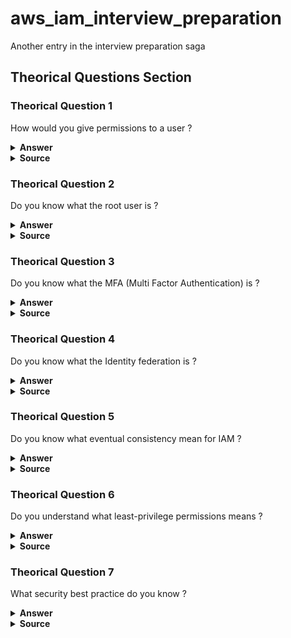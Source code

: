 # aws_iam_interview_preparation
Another entry in the interview preparation saga

## Theorical Questions Section

### Theorical Question 1

How would you give permissions to a user ?

<details><summary><b>Answer</b></summary>

1. Add user to group – Make the user a member of a group. The policies from the group are attached to the user.

2. Copy permissions from existing user – Copy all group memberships, attached managed policies, inline policies, and any existing permissions boundaries from the source user.

3. Attach policies directly to user – Attach a managed policy directly to the user. For easier permissions management, attach your policies to a group and then make users members of the appropriate groups. 

</details>

<details><summary><b>Source</b></summary>

- https://docs.aws.amazon.com/IAM/latest/UserGuide/id_users_change-permissions.html

</details>

### Theorical Question 2

Do you know what the root user is ?

<details><summary><b>Answer</b></summary>

When you create an AWS account, you begin with one sign-in identity that has complete access to all AWS services and resources in the account. This identity is called the AWS account root user and is accessed by signing in with the email address and password that you used to create the account. We strongly recommend that you don't use the root user for your everyday tasks.  

</details>

<details><summary><b>Source</b></summary>

- https://docs.aws.amazon.com/IAM/latest/UserGuide/introduction.html

</details>

### Theorical Question 3

Do you know what the MFA (Multi Factor Authentication) is ?

<details><summary><b>Answer</b></summary>

You can add two-factor authentication to your account and to individual users for extra security. With MFA you or your users must provide not only a password or access key to work with your account, but also a code from a specially configured device. 

</details>

<details><summary><b>Source</b></summary>

- https://docs.aws.amazon.com/IAM/latest/UserGuide/introduction.html

</details>

### Theorical Question 4

Do you know what the Identity federation is ?

<details><summary><b>Answer</b></summary>

You can allow users who already have passwords elsewhere—for example, in your corporate network or with an internet identity provider—to get temporary access to your AWS account.

</details>

<details><summary><b>Source</b></summary>

- https://docs.aws.amazon.com/IAM/latest/UserGuide/introduction.html

</details>

### Theorical Question 5

Do you know what eventual consistency mean for IAM ?

<details><summary><b>Answer</b></summary>

If a request to change some data is successful, the change is committed and safely stored. However, the change must be replicated across IAM, which can take some time. Such changes include creating or updating users, groups, roles, or policies.  Also, be sure to verify that the changes have been propagated before production workflows depend on them.

</details>

<details><summary><b>Source</b></summary>

- https://docs.aws.amazon.com/IAM/latest/UserGuide/introduction.html

</details>

### Theorical Question 6

Do you understand what least-privilege permissions means ?

<details><summary><b>Answer</b></summary>

When you set permissions with IAM policies, grant only the permissions required to perform a task. You do this by defining the actions that can be taken on specific resources under specific conditions, also known as least-privilege permissions. You might start with broad permissions while you explore the permissions that are required for your workload or use case. 

</details>

<details><summary><b>Source</b></summary>

- https://docs.aws.amazon.com/IAM/latest/UserGuide/best-practices.html#bp-users-federation-idp

</details>

### Theorical Question 7

What security best practice do you know ?

<details><summary><b>Answer</b></summary>

read the link in the source

</details>

<details><summary><b>Source</b></summary>

- https://docs.aws.amazon.com/IAM/latest/UserGuide/best-practices.html#bp-users-federation-idp

</details>
